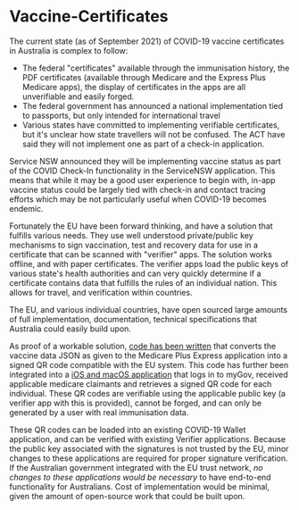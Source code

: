# Vaccine-Certificates

The current state (as of September 2021) of COVID-19 vaccine certificates in Australia is complex to follow:
- The federal "certificates" available through the immunisation history, the PDF certificates (available through Medicare and the Express Plus Medicare apps), the display of certificates in the apps are all unverifiable and easily forged.
- The federal government has announced a national implementation tied to passports, but only intended for international travel
- Various states have committed to implementing verifiable certificates, but it's unclear how state travellers will not be confused. The ACT have said they will not implement one as part of a check-in application.

Service NSW announced they will be implementing vaccine status as part of the COVID Check-In functionality in the ServiceNSW application. This means that while it may be a good user experience to begin with, in-app vaccine status could be largely tied with check-in and contact tracing efforts which may be not particularly useful when COVID-19 becomes endemic.

Fortunately the EU have been forward thinking, and have a solution that fulfills various needs. They use well understood private/public key mechanisms to sign vaccination, test and recovery data for use in a certificate that can be scanned with "verifier" apps. The solution works offline, and with paper certificates. The verifier apps load the public keys of various state's health authorities and can very quickly determine if a certificate contains data that fulfills the rules of an individual nation. This allows for travel, and verification within countries.

The EU, and various individual countries, have open sourced large amounts of full implementation, documentation, technical specifications that Australia could easily build upon.

As proof of a workable solution, [code has been written](https://github.com/wabzqem/vaxproxy) that converts the vaccine data JSON as given to the Medicare Plus Express application into a signed QR code compatible with the EU system. This code has further been integrated into a [iOS and macOS application](https://github.com/wabzqem/CovidCertificate-App-iOS) that logs in to myGov, received applicable medicare claimants and retrieves a signed QR code for each individual. These QR codes are verifiable using the applicable public key (a verifier app with this is provided), cannot be forged, and can only be generated by a user with real immunisation data.

These QR codes can be loaded into an existing COVID-19 Wallet application, and can be verified with existing Verifier applications. Because the public key associated with the signatures is not trusted by the EU, minor changes to these applications are required for proper signature verification. If the Australian government integrated with the EU trust network, *no changes to these applications would be necessary* to have end-to-end functionality for Australians. Cost of implementation would be minimal, given the amount of open-source work that could be built upon.
